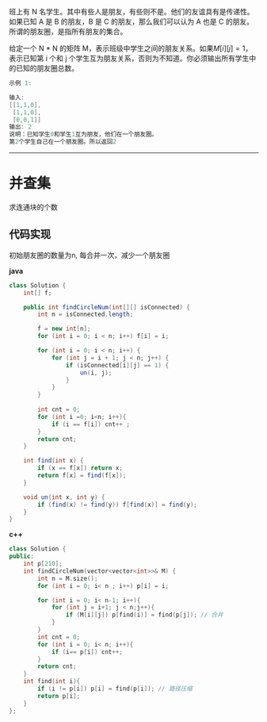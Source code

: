 班上有 N 名学生。其中有些人是朋友，有些则不是。他们的友谊具有是传递性。如果已知 A 是 B 的朋友，B 是 C 的朋友，那么我们可以认为 A 也是 C 的朋友。所谓的朋友圈，是指所有朋友的集合。

给定一个 N * N 的矩阵 M，表示班级中学生之间的朋友关系。如果$M[i][j] = 1$，表示已知第 i 个和 j 个学生互为朋友关系，否则为不知道。你必须输出所有学生中的已知的朋友圈总数。

```cpp
示例 1:

输入:
[[1,1,0],
 [1,1,0],
 [0,0,1]]
输出: 2
说明：已知学生0和学生1互为朋友，他们在一个朋友圈。
第2个学生自己在一个朋友圈。所以返回2
```

---





# 并查集



求连通块的个数



## 代码实现



初始朋友圈的数量为n, 每合并一次，减少一个朋友圈



**java**

```java
class Solution {
    int[] f;

    public int findCircleNum(int[][] isConnected) {
        int n = isConnected.length;

        f = new int[n];
        for (int i = 0; i < n; i++) f[i] = i;

        for (int i = 0; i < n; i++) {
            for (int j = i + 1; j < n; j++) {
                if (isConnected[i][j] == 1) {
                    un(i, j);
                }
            }
        }
        
        int cnt = 0;
        for (int i =0; i<n; i++){
            if (i == f[i]) cnt++ ;
        }
        return cnt;
    }

    int find(int x) {
        if (x == f[x]) return x;
        return f[x] = find(f[x]);
    }

    void un(int x, int y) {
        if (find(x) != find(y)) f[find(x)] = find(y);
    }
}
```



**c++**

```cpp
class Solution {
public:
    int p[210];
    int findCircleNum(vector<vector<int>>& M) {
        int n = M.size();
        for (int i = 0; i< n ; i++) p[i] = i;

        for (int i = 0; i< n-1; i++){
            for (int j = i+1; j < n;j++){
                if (M[i][j]) p[find(i)] = find(p[j]); // 合并
            }
        }
        int cnt = 0;
        for (int i = 0; i< n; i++){
            if (i== p[i]) cnt++;
        }
        return cnt;
    }
    int find(int i){
        if (i != p[i]) p[i] = find(p[i]); // 路径压缩
        return p[i];
    }
};
```
